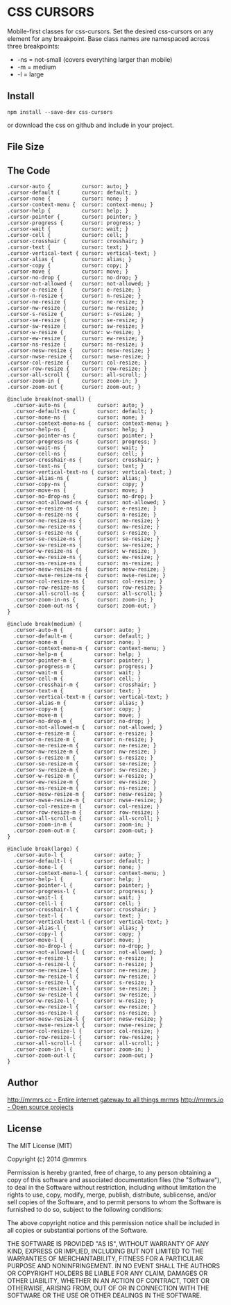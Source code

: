 # CSS CURSORS

  Mobile-first classes for css-cursors.
  Set the desired css-cursors on any element for any breakpoint.
  Base class names are namespaced across three breakpoints:

*  -ns = not-small (covers everything larger than mobile)
*  -m  = medium
*  -l  = large

## Install
```
npm install --save-dev css-cursors
```
or download the css on github and include in your project.

## File Size


## The Code
```
.cursor-auto {          cursor: auto; }
.cursor-default {       cursor: default; }
.cursor-none {          cursor: none; }
.cursor-context-menu {  cursor: context-menu; }
.cursor-help {          cursor: help; }
.cursor-pointer {       cursor: pointer; }
.cursor-progress {      cursor: progress; }
.cursor-wait {          cursor: wait; }
.cursor-cell {          cursor: cell; }
.cursor-crosshair {     cursor: crosshair; }
.cursor-text {          cursor: text; }
.cursor-vertical-text { cursor: vertical-text; }
.cursor-alias {         cursor: alias; }
.cursor-copy {          cursor: copy; }
.cursor-move {          cursor: move; }
.cursor-no-drop {       cursor: no-drop; }
.cursor-not-allowed {   cursor: not-allowed; }
.cursor-e-resize {      cursor: e-resize; }
.cursor-n-resize {      cursor: n-resize; }
.cursor-ne-resize {     cursor: ne-resize; }
.cursor-nw-resize {     cursor: nw-resize; }
.cursor-s-resize {      cursor: s-resize; }
.cursor-se-resize {     cursor: se-resize; }
.cursor-sw-resize {     cursor: sw-resize; }
.cursor-w-resize {      cursor: w-resize; }
.cursor-ew-resize {     cursor: ew-resize; }
.cursor-ns-resize {     cursor: ns-resize; }
.cursor-nesw-resize {   cursor: nesw-resize; }
.cursor-nwse-resize {   cursor: nwse-resize; }
.cursor-col-resize {    cursor: col-resize; }
.cursor-row-resize {    cursor: row-resize; }
.cursor-all-scroll {    cursor: all-scroll; }
.cursor-zoom-in {       cursor: zoom-in; }
.cursor-zoom-out {      cursor: zoom-out; }

@include break(not-small) {
  .cursor-auto-ns {          cursor: auto; }
  .cursor-default-ns {       cursor: default; }
  .cursor-none-ns {          cursor: none; }
  .cursor-context-menu-ns {  cursor: context-menu; }
  .cursor-help-ns {          cursor: help; }
  .cursor-pointer-ns {       cursor: pointer; }
  .cursor-progress-ns {      cursor: progress; }
  .cursor-wait-ns {          cursor: wait; }
  .cursor-cell-ns {          cursor: cell; }
  .cursor-crosshair-ns {     cursor: crosshair; }
  .cursor-text-ns {          cursor: text; }
  .cursor-vertical-text-ns { cursor: vertical-text; }
  .cursor-alias-ns {         cursor: alias; }
  .cursor-copy-ns {          cursor: copy; }
  .cursor-move-ns {          cursor: move; }
  .cursor-no-drop-ns {       cursor: no-drop; }
  .cursor-not-allowed-ns {   cursor: not-allowed; }
  .cursor-e-resize-ns {      cursor: e-resize; }
  .cursor-n-resize-ns {      cursor: n-resize; }
  .cursor-ne-resize-ns {     cursor: ne-resize; }
  .cursor-nw-resize-ns {     cursor: nw-resize; }
  .cursor-s-resize-ns {      cursor: s-resize; }
  .cursor-se-resize-ns {     cursor: se-resize; }
  .cursor-sw-resize-ns {     cursor: sw-resize; }
  .cursor-w-resize-ns {      cursor: w-resize; }
  .cursor-ew-resize-ns {     cursor: ew-resize; }
  .cursor-ns-resize-ns {     cursor: ns-resize; }
  .cursor-nesw-resize-ns {   cursor: nesw-resize; }
  .cursor-nwse-resize-ns {   cursor: nwse-resize; }
  .cursor-col-resize-ns {    cursor: col-resize; }
  .cursor-row-resize-ns {    cursor: row-resize; }
  .cursor-all-scroll-ns {    cursor: all-scroll; }
  .cursor-zoom-in-ns {       cursor: zoom-in; }
  .cursor-zoom-out-ns {      cursor: zoom-out; }
}

@include break(medium) {
  .cursor-auto-m {          cursor: auto; }
  .cursor-default-m {       cursor: default; }
  .cursor-none-m {          cursor: none; }
  .cursor-context-menu-m {  cursor: context-menu; }
  .cursor-help-m {          cursor: help; }
  .cursor-pointer-m {       cursor: pointer; }
  .cursor-progress-m {      cursor: progress; }
  .cursor-wait-m {          cursor: wait; }
  .cursor-cell-m {          cursor: cell; }
  .cursor-crosshair-m {     cursor: crosshair; }
  .cursor-text-m {          cursor: text; }
  .cursor-vertical-text-m { cursor: vertical-text; }
  .cursor-alias-m {         cursor: alias; }
  .cursor-copy-m {          cursor: copy; }
  .cursor-move-m {          cursor: move; }
  .cursor-no-drop-m {       cursor: no-drop; }
  .cursor-not-allowed-m {   cursor: not-allowed; }
  .cursor-e-resize-m {      cursor: e-resize; }
  .cursor-n-resize-m {      cursor: n-resize; }
  .cursor-ne-resize-m {     cursor: ne-resize; }
  .cursor-nw-resize-m {     cursor: nw-resize; }
  .cursor-s-resize-m {      cursor: s-resize; }
  .cursor-se-resize-m {     cursor: se-resize; }
  .cursor-sw-resize-m {     cursor: sw-resize; }
  .cursor-w-resize-m {      cursor: w-resize; }
  .cursor-ew-resize-m {     cursor: ew-resize; }
  .cursor-ns-resize-m {     cursor: ns-resize; }
  .cursor-nesw-resize-m {   cursor: nesw-resize; }
  .cursor-nwse-resize-m {   cursor: nwse-resize; }
  .cursor-col-resize-m {    cursor: col-resize; }
  .cursor-row-resize-m {    cursor: row-resize; }
  .cursor-all-scroll-m {    cursor: all-scroll; }
  .cursor-zoom-in-m {       cursor: zoom-in; }
  .cursor-zoom-out-m {      cursor: zoom-out; }
}

@include break(large) {
  .cursor-auto-l {          cursor: auto; }
  .cursor-default-l {       cursor: default; }
  .cursor-none-l {          cursor: none; }
  .cursor-context-menu-l {  cursor: context-menu; }
  .cursor-help-l {          cursor: help; }
  .cursor-pointer-l {       cursor: pointer; }
  .cursor-progress-l {      cursor: progress; }
  .cursor-wait-l {          cursor: wait; }
  .cursor-cell-l {          cursor: cell; }
  .cursor-crosshair-l {     cursor: crosshair; }
  .cursor-text-l {          cursor: text; }
  .cursor-vertical-text-l { cursor: vertical-text; }
  .cursor-alias-l {         cursor: alias; }
  .cursor-copy-l {          cursor: copy; }
  .cursor-move-l {          cursor: move; }
  .cursor-no-drop-l {       cursor: no-drop; }
  .cursor-not-allowed-l {   cursor: not-allowed; }
  .cursor-e-resize-l {      cursor: e-resize; }
  .cursor-n-resize-l {      cursor: n-resize; }
  .cursor-ne-resize-l {     cursor: ne-resize; }
  .cursor-nw-resize-l {     cursor: nw-resize; }
  .cursor-s-resize-l {      cursor: s-resize; }
  .cursor-se-resize-l {     cursor: se-resize; }
  .cursor-sw-resize-l {     cursor: sw-resize; }
  .cursor-w-resize-l {      cursor: w-resize; }
  .cursor-ew-resize-l {     cursor: ew-resize; }
  .cursor-ns-resize-l {     cursor: ns-resize; }
  .cursor-nesw-resize-l {   cursor: nesw-resize; }
  .cursor-nwse-resize-l {   cursor: nwse-resize; }
  .cursor-col-resize-l {    cursor: col-resize; }
  .cursor-row-resize-l {    cursor: row-resize; }
  .cursor-all-scroll-l {    cursor: all-scroll; }
  .cursor-zoom-in-l {       cursor: zoom-in; }
  .cursor-zoom-out-l {      cursor: zoom-out; }
}

```

## Author

[http://mrmrs.cc - Entire internet gateway to all things mrmrs](http://mrmrs.cc)
[http://mrmrs.io - Open source projects](http://mrmrs.io)

## License

The MIT License (MIT)

Copyright (c) 2014 @mrmrs

Permission is hereby granted, free of charge, to any person obtaining a copy
of this software and associated documentation files (the "Software"), to deal
in the Software without restriction, including without limitation the rights
to use, copy, modify, merge, publish, distribute, sublicense, and/or sell
copies of the Software, and to permit persons to whom the Software is
furnished to do so, subject to the following conditions:

The above copyright notice and this permission notice shall be included in
all copies or substantial portions of the Software.

THE SOFTWARE IS PROVIDED "AS IS", WITHOUT WARRANTY OF ANY KIND, EXPRESS OR
IMPLIED, INCLUDING BUT NOT LIMITED TO THE WARRANTIES OF MERCHANTABILITY,
FITNESS FOR A PARTICULAR PURPOSE AND NONINFRINGEMENT. IN NO EVENT SHALL THE
AUTHORS OR COPYRIGHT HOLDERS BE LIABLE FOR ANY CLAIM, DAMAGES OR OTHER
LIABILITY, WHETHER IN AN ACTION OF CONTRACT, TORT OR OTHERWISE, ARISING FROM,
OUT OF OR IN CONNECTION WITH THE SOFTWARE OR THE USE OR OTHER DEALINGS IN
THE SOFTWARE.

